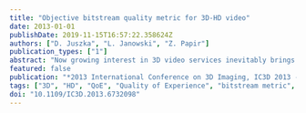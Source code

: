 ```yaml
---
title: "Objective bitstream quality metric for 3D-HD video"
date: 2013-01-01
publishDate: 2019-11-15T16:57:22.358624Z
authors: ["D. Juszka", "L. Janowski", "Z. Papir"]
publication_types: ["1"]
abstract: "Now growing interest in 3D video services inevitably brings a greater need to measure their quality. From a financial point of view alone, it is crucial for providers to offer users the best experience possible. Such measurements are necessary in order to optimize the performance of telecommunication networks or to plan new investment. Unfortunately, the nature of this kind of service makes it almost impossible to use existing and verified 2D quality metrics. Therefore, suitable 3D quality metrics are urgently needed. In this paper, we propose one such solution - an objective, bitstream quality metric for stereoscopic high definition video affected by compression and packet loss in a network. © 2013 IEEE."
featured: false
publication: "*2013 International Conference on 3D Imaging, IC3D 2013 - Proceedings*"
tags: ["3D", "HD", "QoE", "Quality of Experience", "bitstream metric", "objective metric"]
doi: "10.1109/IC3D.2013.6732098"
---
```


